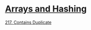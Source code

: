 # <a href="https://leetcode.com/problem-list/vxa8b6i5/">Arrays and Hashing</a>

<a href="https://leetcode.com/problems/contains-duplicate/">217. Contains Duplicate</a>
